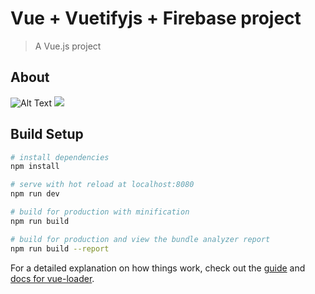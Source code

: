 # Vue + Vuetifyjs + Firebase project

> A Vue.js project

## About
![Alt Text](https://thumbs.gfycat.com/VacantMealyHypacrosaurus-size_restricted.gif)
<img src="https://thumbs.gfycat.com/VacantMealyHypacrosaurus-size_restricted.gif" max-width="500" />





## Build Setup

``` bash
# install dependencies
npm install

# serve with hot reload at localhost:8080
npm run dev

# build for production with minification
npm run build

# build for production and view the bundle analyzer report
npm run build --report
```

For a detailed explanation on how things work, check out the [guide](http://vuejs-templates.github.io/webpack/) and [docs for vue-loader](http://vuejs.github.io/vue-loader).

